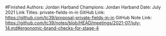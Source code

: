 #Finished
Authors: Jordan Harband
Champions: Jordan Harband
Date: July 2021
Link Titles: private-fields-in-in
GitHub Link: https://github.com/tc39/proposal-private-fields-in-in
GitHub Note Link: https://github.com/tc39/notes/blob/HEAD/meetings/2021-07/july-14.md#ergonomic-brand-checks-for-stage-4
